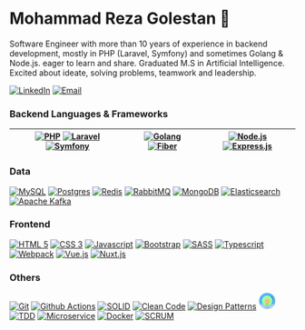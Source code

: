 # Mohammad Reza Golestan 👋
Software Engineer with more than 10 years of experience in backend development, mostly in PHP (Laravel, Symfony) and sometimes Golang & Node.js. eager to learn and share. Graduated M.S in Artificial Intelligence. Excited about ideate, solving problems, teamwork and leadership.

[![LinkedIn](https://img.shields.io/badge/linkedin-f0f0f0?&style=for-the-badge&logo=linkedin&logoColor=white&color=0e76a8)](https://www.linkedin.com/in/mrezagolestan/)
[![Email](https://img.shields.io/badge/email-f0f0f0?&style=for-the-badge&logo=email&logoColor=white&color=ea4335)](mailto:mreza_golestan@live.com) 

### Backend Languages & Frameworks
|<a href="https://php.net/" target="_blank" rel="noreferrer"><img src="https://www.vectorlogo.zone/logos/php/php-icon.svg" alt="PHP" title="PHP" width="60" height="60"/></a> <a href="https://laravel.com/" target="_blank" rel="noreferrer"><img src="https://www.vectorlogo.zone/logos/laravel/laravel-icon.svg" alt="Laravel" title="Laravel" width="30" height="30"/></a> <a href="https://symfony/" target="_blank" rel="noreferrer"><img src="https://www.vectorlogo.zone/logos/symfony/symfony-icon.svg" alt="Symfony" title="Symfony" width="30" height="30"/></a> | <a href="https://go.dev/" target="_blank" rel="noreferrer"><img src="https://www.vectorlogo.zone/logos/golang/golang-icon.svg" alt="Golang" title="Golang" width="60" height="60"/></a> <a href="https://gofiber.io/" target="_blank" rel="noreferrer"><img src="https://raw.githubusercontent.com/gofiber/docs/master/static/img/logo.svg" alt="Fiber" title="Fiber" width="40" height="40"/></a> | <a href="https://nodejs.org/" target="_blank" rel="noreferrer"><img src="https://www.svgrepo.com/show/452075/node-js.svg" alt="Node.js" title="Node.js" width="60" height="60"/></a> <a href="https://expressjs.org/" target="_blank" rel="noreferrer"><img src="https://www.vectorlogo.zone/logos/expressjs/expressjs-icon.svg" alt="Express.js" title="Express.js" width="25" height="25"/></a>|
|---|---|---|

### Data
<a href="https://mysql.com/" target="_blank" rel="noreferrer"><img src="https://www.vectorlogo.zone/logos/mysql/mysql-icon.svg" alt="MySQL" title="MySQL" width="30" height="30"/></a>
<a href="https://postgresql.org/" target="_blank" rel="noreferrer"><img src="https://www.vectorlogo.zone/logos/postgresql/postgresql-icon.svg" alt="Postgres" title="Postgres" width="30" height="30"/></a>
<a href="https://redis" target="_blank" rel="noreferrer"><img src="https://www.vectorlogo.zone/logos/redis/redis-icon.svg" alt="Redis" title="Redis" width="30" height="30"/></a>
<a href="https://rabbitmq.com" target="_blank" rel="noreferrer"><img src="https://www.vectorlogo.zone/logos/rabbitmq/rabbitmq-icon.svg" alt="RabbitMQ" title="RabbitMQ" width="30" height="30"/></a>
<a href="https://mongodb" target="_blank" rel="noreferrer"><img src="https://www.vectorlogo.zone/logos/mongodb/mongodb-icon.svg" alt="MongoDB" title="MongoDB" width="30" height="30"/></a>
<a href="https://elastic.co" target="_blank" rel="noreferrer"><img src="https://www.vectorlogo.zone/logos/elastic/elastic-icon.svg" alt="Elasticsearch" title="Elasticsearch" width="30" height="30"/></a>
<a href="https://kafka.apache.org" target="_blank" rel="noreferrer"><img src="https://www.vectorlogo.zone/logos/apache_kafka/apache_kafka-icon.svg" alt="Apache Kafka" title="Apache Kafka" width="30" height="30"/></a>

### Frontend
<a href="https://www.w3.org/html/" target="_blank" rel="noreferrer"><img src="https://www.vectorlogo.zone/logos/w3_html5/w3_html5-icon.svg" alt="HTML 5" title="HTML 5" width="30" height="30"/></a>
<a href="https://www.w3schools.com/css/" target="_blank" rel="noreferrer"><img src="https://www.vectorlogo.zone/logos/w3_css/w3_css-icon.svg" alt="CSS 3" title="CSS 3" width="30" height="30"/></a>
<a href="https://developer.mozilla.org/en-US/docs/Web/JavaScript" target="_blank" rel="noreferrer"><img src="https://www.vectorlogo.zone/logos/javascript/javascript-icon.svg" alt="Javascript" title="Javascript" width="30" height="30"/></a>
<a href="https://getbootstrap.com" target="_blank" rel="noreferrer"><img src="https://www.vectorlogo.zone/logos/getbootstrap/getbootstrap-icon.svg" alt="Bootstrap" title="Bootstrap" width="30" height="30"/></a>
<a href="https://sass-lang.com" target="_blank" rel="noreferrer"><img src="https://www.vectorlogo.zone/logos/sass-lang/sass-lang-icon.svg" alt="SASS" title="SASS" width="30" height="30"/></a>
<a href="https://www.typescriptlang.org/" target="_blank" rel="noreferrer"><img src="https://www.vectorlogo.zone/logos/typescriptlang/typescriptlang-icon.svg" alt="Typescript" title="Typescript" width="30" height="30"/></a>
<a href="https://webpack.js.org" target="_blank" rel="noreferrer"><img src="https://www.vectorlogo.zone/logos/js_webpack/js_webpack-icon.svg" alt="Webpack" title="Webpack" width="30" height="30"/></a>
<a href="https://vuejs.org" target="_blank" rel="noreferrer"><img src="https://www.vectorlogo.zone/logos/vuejs/vuejs-icon.svg" alt="Vue.js" title="Vue.js" width="30" height="30"/></a>
<a href="https://nuxt.com" target="_blank" rel="noreferrer"><img src="https://www.vectorlogo.zone/logos/nuxtjs/nuxtjs-icon.svg" alt="Nuxt.js" title="Nuxt.js" width="30" height="30"/></a>

### Others
<a href="https://git-scm.com/" target="_blank" rel="noreferrer"><img src="https://www.vectorlogo.zone/logos/git-scm/git-scm-icon.svg" alt="Git" title="Git" width="30" height="30"/></a>
<a href="https://github.com/features/actions" target="_blank" rel="noreferrer"><img src="https://blog.frankel.ch/assets/resources/github-actions-maven-releases/git-hub-actions.svg" alt="Github Actions" title="Github Actions" width="30" height="30"/></a>
<a href="https://en.wikipedia.org/wiki/SOLID" target="_blank" rel="noreferrer"><img src="https://www.svgrepo.com/show/445313/principles-solid.svg" alt="SOLID" title="SOLID" width="30" height="30"/></a>
<a href="https://www.amazon.com/Clean-Code-Handbook-Software-Craftsmanship/dp/0132350882" target="_blank" rel="noreferrer"><img src="https://www.svgrepo.com/show/97554/clean-code.svg" alt="Clean Code" title="Clean Code" width="30" height="30"/></a>
<a href="https://en.wikipedia.org/wiki/Design_Patterns" target="_blank" rel="noreferrer"><img src="https://refactoring.guru/images/patterns/content/index/full/patterns-01-2x.png?id=3c9d28bb5e9f11205b3878c6b9fcf566" alt="Design Patterns" title="Design Patterns" width="30" height="30"/></a>
<a href="https://blog.cleancoder.com/uncle-bob/2012/08/13/the-clean-architecture.html" target="_blank" rel="noreferrer"><img src="https://github.com/mrezagolestan/mrezagolestan/blob/main/clean.png" alt="Clean Architecture" title="Clean Architecture" width="30" height="30"/></a>
<a href="https://en.wikipedia.org/wiki/Test-driven_development" target="_blank" rel="noreferrer"><img src="https://www.baeldung.com/wp-content/uploads/sites/4/2021/02/tdd.svg" alt="TDD" title="TDD" width="30" height="30"/></a>
<a href="https://microservices.io/" target="_blank" rel="noreferrer"><img src="https://uxwing.com/wp-content/themes/uxwing/download/business-professional-services/microservice-icon.png" alt="Microservice" title="Microservice" width="30" height="30"/></a>
<a href="https://docker.com/" target="_blank" rel="noreferrer"><img src="https://www.vectorlogo.zone/logos/docker/docker-icon.svg" alt="Docker" title="Docker" width="30" height="30"/></a>
<a href="https://scrum.org/" target="_blank" rel="noreferrer"><img src="https://www.svgrepo.com/show/372946/scrum.svg" alt="SCRUM" title="SCRUM" width="30" height="30"/></a>
